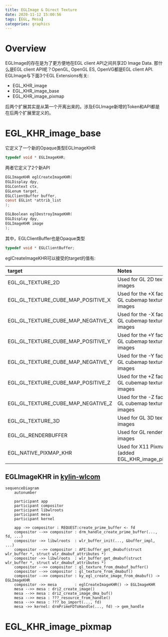 ```yaml
---
title: EGLImage & Direct Texture
date: 2020-11-12 15:00:56
tags: [EGL, Mesa]
categories: graphics
---
```


# Overview
EGLImage的存在是为了更方便地在EGL client API之间共享2D Image Data. 那什么是EGL client API呢？OpenGL, OpenGL ES, OpenVG都是EGL client API. EGLImage与下面3个EGL Extensions有关:
- EGL_KHR_image
- EGL_KHR_image_base
- EGL_KHR_image_pixmap

<!--more-->

后两个扩展其实是从第一个开离出来的。涉及EGLImage新增的Token和API都是在后两个扩展里定义的。

# EGL_KHR_image_base
它定义了一个新的Opaque类型EGLImageKHR
```c
typedef void * EGLImageKHR;
```

两者它定义了2个新API
```c
EGLImageKHR eglCreateImageKHR(
EGLDisplay dpy,
EGLContext ctx,
EGLenum target,
EGLClientBuffer buffer,
const EGLint *attrib_list
);

EGLBoolean eglDestroyImageKHR(
EGLDisplay dpy,
EGLImageKHR image
);
```

其中，EGLClientBuffer也是Opaque类型
```c
typedef void * EGLClientBuffer;
```

eglCreateImageKHR可以接受的target的值有:

| target                             | Notes                                             |
|:-----------------------------------|:--------------------------------------------------|
| EGL_GL_TEXTURE_2D                  | Used for GL 2D texture images                     |
| EGL_GL_TEXTURE_CUBE_MAP_POSITIVE_X | Used for the +X face of GL cubemap texture images |
| EGL_GL_TEXTURE_CUBE_MAP_NEGATIVE_X | Used for the -X face of GL cubemap texture images |
| EGL_GL_TEXTURE_CUBE_MAP_POSITIVE_Y | Used for the +Y face of GL cubemap texture images |
| EGL_GL_TEXTURE_CUBE_MAP_NEGATIVE_Y | Used for the -Y face of GL cubemap texture images |
| EGL_GL_TEXTURE_CUBE_MAP_POSITIVE_Z | Used for the +Z face of GL cubemap texture images |
| EGL_GL_TEXTURE_CUBE_MAP_NEGATIVE_Z | Used for the -Z face of GL cubemap texture images |
| EGL_GL_TEXTURE_3D                  | Used for GL 3D texture images                     |
| EGL_GL_RENDERBUFFER                | Used for GL renderbuffer images                   |
| EGL_NATIVE_PIXMAP_KHR              | Used for X11 Pixmap (added EGL_KHR_image_pixmap)  |

## EGLImageKHR in [kylin-wlcom](https://gitee.com/openkylin/kylin-wayland-compositor)

```mermaid
sequenceDiagram
    autonumber

    participant app
    participant compositor
    participant libwlroots
    participant mesa
    participant kernel

    app ->> compositor : REQUEST:create_prime_buffer <- fd
    compositor -->> compositor : drm_handle_create_prime_buffer(..., fd, ...)
    compositor ->> libwlroots  : wlr_buffer_init(..., &buffer_impl, ...)
    compositor -->> compositor : API:buffer_get_dmabuf(struct wlr_buffer *, struct wlr_dmabuf_attributes *)
    compositor ->> libwlroots  : wlr_buffer_get_dmabuf(struct wlr_buffer *, struct wlr_dmabuf_attributes *)
    compositor -->> compositor : gl_texture_from_dmabuf_buffer()
    compositor -->> compositor : gl_texture_from_dmabuf()
    compositor -->> compositor : ky_egl_create_image_from_dmabuf() -> EGLImageKHR
    compositor ->> mesa        : eglCreateImageKHR() -> EGLImageKHR
    mesa -->> mesa : dri2_create_image()
    mesa -->> mesa : dri2_create_image_dma_buf()
    mesa -->> mesa : ???_resource_from_handle()
    mesa -->> mesa : ???_bo_import(..., fd) 
    mesa ->> kernel: drmPrimeFDToHandle(..., fd) -> gem_handle
```

# EGL_KHR_image_pixmap
